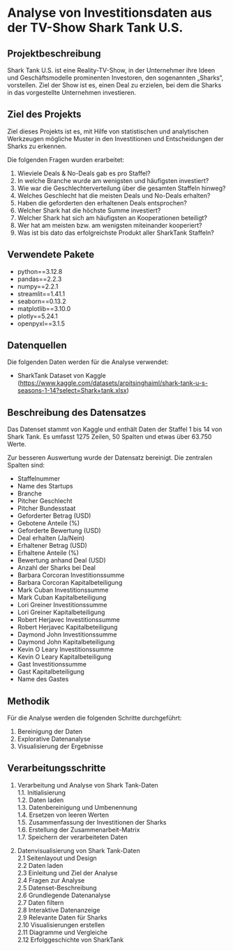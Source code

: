 # Analyse von Investitionsdaten aus der TV-Show Shark Tank U.S.

## Projektbeschreibung

Shark Tank U.S. ist eine Reality-TV-Show, in der Unternehmer ihre Ideen und Geschäftsmodelle prominenten Investoren, den sogenannten „Sharks“, vorstellen. Ziel der Show ist es, einen Deal zu erzielen, bei dem die Sharks in das vorgestellte Unternehmen investieren. 

## Ziel des Projekts

Ziel dieses Projekts ist es, mit Hilfe von statistischen und analytischen Werkzeugen mögliche Muster in den Investitionen und Entscheidungen der Sharks zu erkennen.

Die folgenden Fragen wurden erarbeitet:
1. Wieviele Deals & No-Deals gab es pro Staffel?  
2. In welche Branche wurde am wenigsten und häufigsten investiert?
3. Wie war die Geschlechterverteilung über die gesamten Staffeln hinweg? 
4. Welches Geschlecht hat die meisten Deals und No-Deals erhalten?
5. Haben die geforderten den erhaltenen Deals entsprochen? 
6. Welcher Shark hat die höchste Summe investiert? 
7. Welcher Shark hat sich am häufigsten an Kooperationen beteiligt?
8. Wer hat am meisten bzw. am wenigsten miteinander kooperiert?  
9. Was ist bis dato das erfolgreichste Produkt aller SharkTank Staffeln?  

## Verwendete Pakete

- python==3.12.8
- pandas==2.2.3
- numpy==2.2.1
- streamlit==1.41.1
- seaborn==0.13.2
- matplotlib==3.10.0
- plotly==5.24.1
- openpyxl==3.1.5

## Datenquellen

Die folgenden Daten werden für die Analyse verwendet:
- SharkTank Dataset von Kaggle (https://www.kaggle.com/datasets/arpitsinghaiml/shark-tank-u-s-seasons-1-14?select=Shark+tank.xlsx)

## Beschreibung des Datensatzes

Das Datenset stammt von Kaggle und enthält Daten der Staffel 1 bis 14 von Shark Tank.
Es umfasst 1275 Zeilen, 50 Spalten und etwas über 63.750 Werte.

Zur besseren Auswertung wurde der Datensatz bereinigt.
Die zentralen Spalten sind:
- Staffelnummer
- Name des Startups
- Branche
- Pitcher Geschlecht
- Pitcher Bundesstaat
- Geforderter Betrag (USD)
- Gebotene Anteile (%)
- Geforderte Bewertung (USD)
- Deal erhalten (Ja/Nein)
- Erhaltener Betrag (USD)
- Erhaltene Anteile (%)
- Bewertung anhand Deal (USD)
- Anzahl der Sharks bei Deal
- Barbara Corcoran Investitionssumme
- Barbara Corcoran Kapitalbeteiligung
- Mark Cuban Investitionssumme
- Mark Cuban Kapitalbeteiligung
- Lori Greiner Investitionssumme
- Lori Greiner Kapitalbeteiligung
- Robert Herjavec Investitionssumme
- Robert Herjavec Kapitalbeteiligung
- Daymond John Investitionssumme
- Daymond John Kapitalbeteiligung
- Kevin O Leary Investitionssumme
- Kevin O Leary Kapitalbeteiligung
- Gast Investitionssumme
- Gast Kapitalbeteiligung
- Name des Gastes

## Methodik

Für die Analyse werden die folgenden Schritte durchgeführt:
1. Bereinigung der Daten
2. Explorative Datenanalyse
3. Visualisierung der Ergebnisse

## Verarbeitungsschritte

1. Verarbeitung und Analyse von Shark Tank-Daten  
   1.1. Initialisierung  
   1.2. Daten laden  
   1.3. Datenbereinigung und Umbenennung  
   1.4. Ersetzen von leeren Werten  
   1.5. Zusammenfassung der Investitionen der Sharks  
   1.6. Erstellung der Zusammenarbeit-Matrix  
   1.7. Speichern der verarbeiteten Daten  

2. Datenvisualisierung von Shark Tank-Daten  
   2.1 Seitenlayout und Design  
   2.2 Daten laden  
   2.3 Einleitung und Ziel der Analyse  
   2.4 Fragen zur Analyse  
   2.5 Datenset-Beschreibung  
   2.6 Grundlegende Datenanalyse  
   2.7 Daten filtern  
   2.8 Interaktive Datenanzeige  
   2.9 Relevante Daten für Sharks  
   2.10 Visualisierungen erstellen  
   2.11 Diagramme und Vergleiche  
   2.12 Erfolggeschichte von SharkTank  

